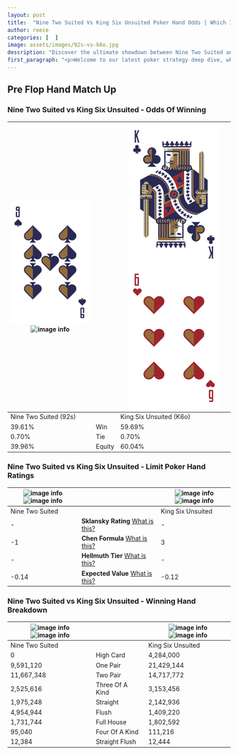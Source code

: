 ```yaml
---
layout: post
title:  "Nine Two Suited Vs King Six Unsuited Poker Hand Odds | Which Is The Better Hand In Poker? A Complete Guide"
author: reece
categories: [  ]
image: assets/images/92s-vs-k6o.jpg
description: "Discover the ultimate showdown between Nine Two Suited and King Six Unsuited in poker! Uncover the odds, strategies, and scenarios where one hand triumphs over the other. Get ready to up your poker game with this thrilling analysis."
first_paragraph: "<p>Welcome to our latest poker strategy deep dive, where we're pitting two distinct hands against each other in a high-stakes showdown: Nine Two Suited vs King Six Unsuited.</p><p>In the dynamic world of poker, every decision counts, and knowing which hand holds the upper hand is key to your success at the table.</p><p>In this article, we'll dissect these two hands, explore the scenarios where one dominates the other, and equip you with the knowledge to make strategic choices that can tip the odds in your favor.</p><p>Get ready to unravel the intriguing dynamics of these poker hands and elevate your game to new heights.</p>"
---
```




[comment]: # (sp0)

## Pre Flop Hand Match Up

<div class="table hand-ratings" markdown="1"> 



### Nine Two Suited vs King Six Unsuited - Odds Of Winning


    
| ![image info](assets/images/hand1/9.png) ![image info](assets/images/hand1/2s.png) |  | ![image info](assets/images/hand2/k.png) ![image info](assets/images/hand2/6o.png) |
| -------- | -------- | -------- |
| Nine Two Suited (92s) |  | King Six Unsuited (K6o) |
| 39.61% | Win | 59.69% |
| 0.70% | Tie | 0.70% |
| 39.96% | Equity | 60.04% |




[comment]: # (sp1)



### Nine Two Suited vs King Six Unsuited - Limit Poker Hand Ratings


    
| ![image info](https://www.riverpairs.com/assets/images/hand1/9.png) ![image info](https://www.riverpairs.com/assets/images/hand1/2s.png) |  | ![image info](https://www.riverpairs.com/assets/images/hand2/k.png) ![image info](https://www.riverpairs.com/assets/images/hand2/6o.png) |
| -------- | -------- | -------- |
| Nine Two Suited |  | King Six Unsuited |
| - | **Sklansky Rating** [What is this?](/sklansky-rating-explained) | - |
| -1 | **Chen Formula** [What is this?](/chen-formula-explained) | 3 |
| - | **Hellmuth Tier** [What is this?](/Hellmuth-tier-explained) | - |
| -0.14 | **Expected Value** [What is this?](/expected-value-explained) | -0.12 |




[comment]: # (sp2)



### Nine Two Suited vs King Six Unsuited - Winning Hand Breakdown


    
| ![image info](https://www.riverpairs.com/assets/images/hand1/9.png) ![image info](https://www.riverpairs.com/assets/images/hand1/2s.png) |  | ![image info](https://www.riverpairs.com/assets/images/hand2/k.png) ![image info](https://www.riverpairs.com/assets/images/hand2/6o.png) |
| -------- | -------- | -------- |
| Nine Two Suited |  | King Six Unsuited |
| 0 | High Card | 4,284,000 |
| 9,591,120 | One Pair | 21,429,144 |
| 11,667,348 | Two Pair | 14,717,772 |
| 2,525,616 | Three Of A Kind | 3,153,456 |
| 1,975,248 | Straight | 2,142,936 |
| 4,954,944 | Flush | 1,409,220 |
| 1,731,744 | Full House | 1,802,592 |
| 95,040 | Four Of A Kind | 111,216 |
| 12,384 | Straight Flush | 12,444 |




[comment]: # (sp3)



</div>

[comment]: # (sp4)



[comment]: # (sp5)

